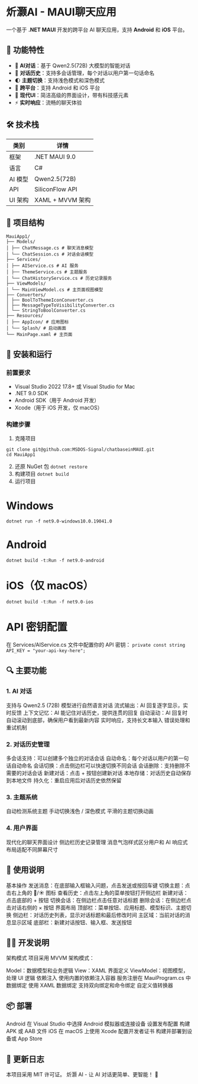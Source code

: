 # 炘灏AI - MAUI聊天应用  

一个基于 **.NET MAUI** 开发的跨平台 AI 聊天应用，支持 **Android** 和 **iOS** 平台。  


## 🌟 功能特性  
- 🤖 **AI对话**：基于 Qwen2.5(72B) 大模型的智能对话  
- 💬 **对话历史**：支持多会话管理，每个对话以用户第一句话命名  
- 🌓 **主题切换**：支持浅色模式和深色模式  
- 📱 **跨平台**：支持 Android 和 iOS 平台  
- 🎨 **现代UI**：简洁高级的界面设计，带有科技感元素  
- ⚡ **实时响应**：流畅的聊天体验  


## 🛠 技术栈  
| 类别       | 详情                              |  
|------------|-----------------------------------|  
| 框架       | .NET MAUI 9.0                     |  
| 语言       | C#                                |  
| AI 模型    | Qwen2.5(72B)                      |  
| API        | SiliconFlow API                   |  
| UI 架构    | XAML + MVVM 架构                  |  


## 📁 项目结构  
```
MauiApp1/
├── Models/
│ ├── ChatMessage.cs # 聊天消息模型
│ └── ChatSession.cs # 对话会话模型
├── Services/
│ ├── AIService.cs # AI 服务
│ ├── ThemeService.cs # 主题服务
│ └── ChatHistoryService.cs # 历史记录服务
├── ViewModels/
│ └── MainViewModel.cs # 主页面视图模型
├── Converters/
│ ├── BoolToThemeIconConverter.cs
│ ├── MessageTypeToVisibilityConverter.cs
│ └── StringToBoolConverter.cs
├── Resources/
│ ├── AppIcon/ # 应用图标
│ └── Splash/ # 启动画面
└── MainPage.xaml # 主页面
```

## 🚀 安装和运行  
### 前置要求  
- Visual Studio 2022 17.8+ 或 Visual Studio for Mac  
- .NET 9.0 SDK  
- Android SDK（用于 Android 开发）  
- Xcode（用于 iOS 开发，仅 macOS）  


### 构建步骤  
1. 克隆项目
```   
git clone git@github.com:MSDOS-Signal/chatbaseinMAUI.git
cd MauiApp1  
```
2. 还原 NuGet 包
```dotnet restore ``` 
3. 构建项目
```dotnet build  ```
4. 运行项目
# Windows  
```dotnet run -f net9.0-windows10.0.19041.0  ```

# Android  
```dotnet build -t:Run -f net9.0-android```  

# iOS（仅 macOS）  
```dotnet build -t:Run -f net9.0-ios ``` 
# API 密钥配置
在 Services/AIService.cs 文件中配置你的 API 密钥：
```private const string API_KEY = "your-api-key-here"; ```
## 🔍 主要功能
### 1. AI 对话
支持与 Qwen2.5 (72B) 模型进行自然语言对话
流式输出：AI 回复逐字显示，实时反馈
上下文记忆：AI 能记住对话历史，提供连贯的回复
自动滚动：AI 回复时自动滚动到底部，确保用户看到最新内容
实时响应，支持长文本输入
错误处理和重试机制
### 2. 对话历史管理
多会话支持：可以创建多个独立的对话会话
自动命名：每个对话以用户的第一句话自动命名
会话切换：点击侧边栏可以快速切换不同会话
会话删除：支持删除不需要的对话会话
新建对话：点击 + 按钮创建新对话
本地存储：对话历史自动保存到本地文件
持久化：重启应用后对话历史依然保留
### 3. 主题系统
自动检测系统主题
手动切换浅色 / 深色模式
平滑的主题切换动画
### 4. 用户界面
现代化的聊天界面设计
侧边栏历史记录管理
消息气泡样式区分用户和 AI
响应式布局适配不同屏幕尺寸
## 📖 使用说明
基本操作
发送消息：在底部输入框输入问题，点击发送或按回车键
切换主题：点击右上角的 🌙/☀️ 图标
查看历史：点击左上角的菜单按钮打开侧边栏
新建对话：点击底部的 + 按钮
切换会话：在侧边栏点击任意对话标题
删除会话：在侧边栏点击对话右侧的 × 按钮
界面布局
顶部栏：菜单按钮、应用标题、模型标识、主题切换
侧边栏：对话历史列表，显示对话标题和最后修改时间
主区域：当前对话的消息显示区域
底部栏：新建对话按钮、输入框、发送按钮
## 👨‍💻 开发说明
架构模式
项目采用 MVVM 架构模式：

Model：数据模型和业务逻辑
View：XAML 界面定义
ViewModel：视图模型，处理 UI 逻辑
依赖注入
使用内置的依赖注入容器
服务注册在 MauiProgram.cs 中
数据绑定
使用 XAML 数据绑定
支持双向绑定和命令绑定
自定义值转换器
## 📦 部署
Android
在 Visual Studio 中选择 Android 模拟器或连接设备
设置发布配置
构建 APK 或 AAB 文件
iOS
在 macOS 上使用 Xcode
配置开发者证书
构建并部署到设备或 App Store
## 📄 更新日志
本项目采用 MIT 许可证。
炘灏 AI - 让 AI 对话更简单、更智能！ 🚀
